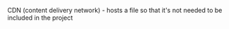 
CDN (content delivery network)
	- hosts a file so that it's not needed to be included in the project

